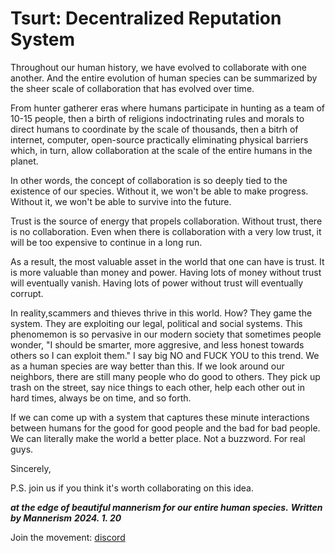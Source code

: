 # Tsurt: Decentralized Reputation System

Throughout our human history, we have evolved to collaborate with one another. 
And the entire evolution of human species can be summarized by the sheer scale of collaboration that has evolved over time. 

From hunter gatherer eras where humans participate in hunting as a team of 10-15 people, 
then a birth of religions indoctrinating rules and morals to direct humans to coordinate by the scale of thousands,
then a bitrh of internet, computer, open-source practically eliminating physical barriers which, in turn, allow collaboration at the scale of the entire humans in the planet.

In other words, the concept of collaboration is so deeply tied to the existence of our species. 
Without it, we won't be able to make progress. 
Without it, we won't be able to survive into the future.

Trust is the source of energy that propels collaboration.
Without trust, there is no collaboration. 
Even when there is collaboration with a very low trust, it will be too expensive to continue in a long run.

As a result, the most valuable asset in the world that one can have is trust.
It is more valuable than money and power. 
Having lots of money without trust will eventually vanish.
Having lots of power without trust will eventually corrupt.

In reality,scammers and thieves thrive in this world.
How? They game the system. 
They are exploiting our legal, political and social systems.
This phenomemon is so pervasive in our modern society that sometimes people wonder, 
"I should be smarter, more aggresive, and less honest towards others so I can exploit them."
I say big NO and FUCK YOU to this trend.
We as a human species are way better than this.
If we look around our neighbors, there are still many people who do good to others. 
They pick up trash on the street, say nice things to each other, help each other out in hard times, always be on time, and so forth.

If we can come up with a system that captures these minute interactions between humans for the good for good people and the bad for bad people. 
We can literally make the world a better place. Not a buzzword. For real guys. 

Sincerely,

P.S. join us if you think it's worth collaborating on this idea. 

***at the edge of beautiful mannerism for our entire human species.***
***Written by Mannerism***
***2024. 1. 20***

Join the movement:
[discord](https://discord.gg/r9knV4Me)
